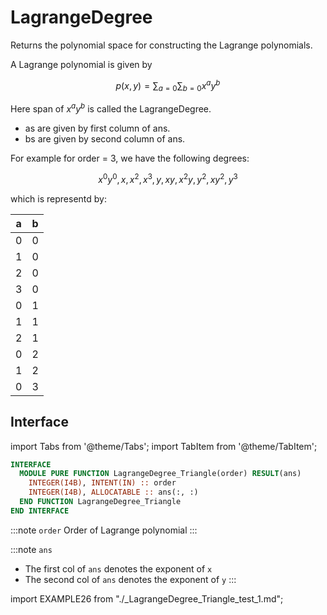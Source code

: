 # LagrangeDegree

Returns the polynomial space for constructing the Lagrange polynomials.

A Lagrange polynomial is given by

$$
p(x,y) = \sum_{a=0}\sum_{b=0} x^{a} y^{b}
$$

Here span of $x^{a}y^{b}$ is called the LagrangeDegree.

- as are given by first column of ans.
- bs are given by second column of ans.

For example for order = 3, we have the following degrees:

$$
x^{0}y^{0}, x, x^2, x^3, y, xy, x^2 y, y^2, x y^2, y^3
$$

which is representd by:

| a  |  b |
|----|----|
| 0  | 0  |
| 1  | 0  |
| 2  | 0  |
| 3  | 0  |
| 0  | 1  |
| 1  | 1  |
| 2  | 1  |
| 0  | 2  |
| 1  | 2  |
| 0  | 3  |

## Interface

import Tabs from '@theme/Tabs';
import TabItem from '@theme/TabItem';

<Tabs>
<TabItem value="interface" label="܀ Interface" default>

```fortran
INTERFACE
  MODULE PURE FUNCTION LagrangeDegree_Triangle(order) RESULT(ans)
    INTEGER(I4B), INTENT(IN) :: order
    INTEGER(I4B), ALLOCATABLE :: ans(:, :)
  END FUNCTION LagrangeDegree_Triangle
END INTERFACE
```

:::note `order`
Order of Lagrange polynomial
:::

:::note `ans`

- The first col of `ans` denotes the exponent of `x`
- The second col of `ans` denotes the exponent of `y`
:::

</TabItem>

<TabItem value="example" label="️܀ See example">

import EXAMPLE26 from "./_LagrangeDegree_Triangle_test_1.md";

<EXAMPLE26 />

</TabItem>

<TabItem value="close" label="↢ ">

</TabItem>
</Tabs>
